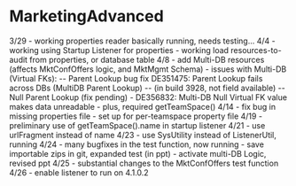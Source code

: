 # MarketingAdvanced

3/29
	- working properties reader basically running, needs testing...
4/4
	- working using Startup Listener for properties
	- working load resources-to-audit from properties, or database table
4/8
	- add Multi-DB resources (affects MktConfOffers logic, and MktMgmt Schema)
	- issues with Multi-DB (Virtual FKs):
		-- Parent Lookup bug fix DE351475: Parent Lookup fails across DBs (MultiDB Parent Lookup)
			-- (in build 3928, not field available)
		-- Null Parent Lookup (fix pending) - DE356832: Multi-DB Null Virtual FK value makes data unreadable
	- plus, required getTeamSpace()
4/14
	- fix bug in missing properties file
	- set up for per-teamspace property file
4/19
	- preliminary use of getTeamSpace().name in startup listener
4/21
	- use urlFragment instead of name
4/23
	- use SysUtility instead of ListenerUtil, running
4/24
	- many bugfixes in the test function, now running
	- save importable zips in git, expanded test (in ppt)
	- activate multi-DB Logic, revised ppt
4/25
	- substantial changes to the MktConfOffers test function
4/26
	- enable listener to run on 4.1.0.2
